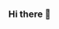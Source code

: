 ### Hi there 👋

<!--
**Calibr3-IO/Calibr3-IO** is a ✨ _special_ ✨ repository because its `README.md` (this file) appears on your GitHub profile.

Here are some ideas to get you started:

- 🔭 I’m currently working on ...
- 🌱 I’m currently learning ...
- 👯 I’m looking to collaborate on ...
- 🤔 I’m looking for help with ...
- 💬 Ask me about ...
- 📫 How to reach me: ...
- 😄 Pronouns: ...
- ⚡ Fun fact: ...
-->
![<Title for your card>](https://github-readme-stats.vercel.app/api?username=<Calibr3-IO>&show_icons=true&theme=radical)

